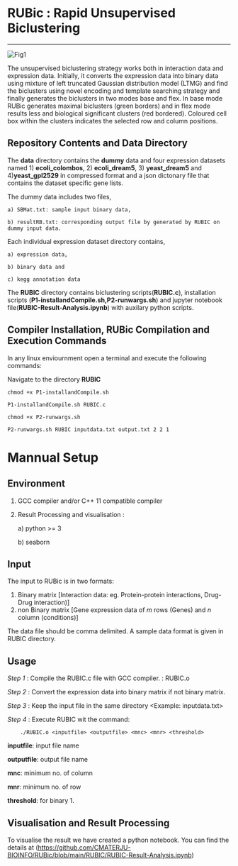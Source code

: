 # RUBic : Rapid Unsupervised Biclustering
-------------------------------------------
![Fig1](https://github.com/CMATERJU-BIOINFO/RUBic/assets/56863228/243df6d6-74e2-4a9d-a8d1-af33a127bd08)

The unsupervised biclustering strategy works both in interaction data and expression data. Initially, it converts the expression data into binary data using mixture of left truncated Gaussian distribution model (LTMG) and find the biclusters using novel encoding and template searching strategy and finally generates the biclusters in two modes base and flex. In base mode RUBic generates maximal biclusters (green borders) and in flex mode results less and biological significant clusters (red bordered). Coloured cell box within the clusters indicates the selected row and column positions.

## Repository Contents and Data Directory

The **data** directory contains the **dummy** data and four expression datasets named 1) **ecoli_colombos**, 2) **ecoli_dream5**, 3) **yeast_dream5** and 4)**yeast_gpl2529** in compressed format and a json dictonary file that contains the dataset specific gene lists.

The dummy data includes two files,

	a) SBMat.txt: sample input binary data,
   
	b) resultRB.txt: corresponding output file by generated by RUBIC on dummy input data.

Each individual expression dataset directory contains, 

	a) expression data, 
   
	b) binary data and 
   
	c) kegg annotation data

The **RUBIC** directory contains biclustering scripts(**RUBIC.c**), installation scripts (**P1-installandCompile.sh,P2-runwargs.sh**) and jupyter notebook file(**RUBIC-Result-Analysis.ipynb**) with auxilary python scripts.


**Compiler Installation, RUBic Compilation and Execution Commands**
-------------------------------------------
In any linux enviournment open a terminal and execute the following commands:

Navigate to the directory **RUBIC**                                               


	chmod +x P1-installandCompile.sh
 
	P1-installandCompile.sh RUBIC.c
 
	chmod +x P2-runwargs.sh
 
	P2-runwargs.sh RUBIC inputdata.txt output.txt 2 2 1
   

# Mannual Setup

**Environment**
-------------------------------------------
1. GCC compiler and/or  C++ 11 compatible compiler 
2. Result Processing and visualisation  :

   a)  python >= 3
   
   b)  seaborn

**Input**
-------------------------------------------
The input to RUBic is in two formats: 

  1. Binary matrix [Interaction data: eg. Protein-protein interactions, Drug-Drug interaction)]
  2. non Binary matrix [Gene expression data of _m_ rows (Genes) and _n_ column (conditions)]
     
The data file should be comma delimited.
A sample data format is given in RUBIC directory. 

**Usage**
-------------------------------------------
_Step 1_ : Compile the RUBIC.c file with GCC compiler. : RUBIC.o

_Step 2_ : Convert the expression data into binary matrix if not binary matrix.

_Step 3_ : Keep the input file in the same directory  <Example: inputdata.txt>

_Step 4_ : Execute RUBIC wit the command:

        ./RUBIC.o <inputfile> <outputfile> <mnc> <mnr> <threshold>

   **inputfile**: input file name
   
   **outputfile**: output file name
   
   **mnc**: minimum no. of column
   
   **mnr**: minimum no. of row
   
   **threshold**: for binary 1.

**Visualisation and Result Processing**
-------------------------------------------
To visualise the result we have created a python notebook. You can find the details at (https://github.com/CMATERJU-BIOINFO/RUBic/blob/main/RUBIC/RUBIC-Result-Analysis.ipynb)
   
